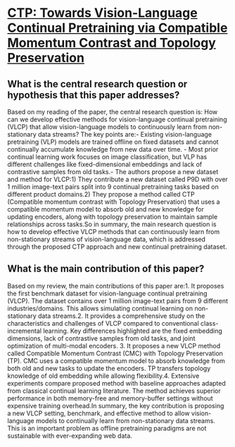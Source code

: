 # [CTP: Towards Vision-Language Continual Pretraining via Compatible   Momentum Contrast and Topology Preservation](https://arxiv.org/abs/2308.07146)

## What is the central research question or hypothesis that this paper addresses?

Based on my reading of the paper, the central research question is: How can we develop effective methods for vision-language continual pretraining (VLCP) that allow vision-language models to continuously learn from non-stationary data streams? The key points are:- Existing vision-language pretraining (VLP) models are trained offline on fixed datasets and cannot continually accumulate knowledge from new data over time. - Most prior continual learning work focuses on image classification, but VLP has different challenges like fixed-dimensional embeddings and lack of contrastive samples from old tasks.- The authors propose a new dataset and method for VLCP:1) They contribute a new dataset called P9D with over 1 million image-text pairs split into 9 continual pretraining tasks based on different product domains.2) They propose a method called CTP (Compatible momentum contrast with Topology Preservation) that uses a compatible momentum model to absorb old and new knowledge for updating encoders, along with topology preservation to maintain sample relationships across tasks.So in summary, the main research question is how to develop effective VLCP methods that can continuously learn from non-stationary streams of vision-language data, which is addressed through the proposed CTP approach and new continual pretraining dataset.


## What is the main contribution of this paper?

Based on my review, the main contributions of this paper are:1. It proposes the first benchmark dataset for vision-language continual pretraining (VLCP). The dataset contains over 1 million image-text pairs from 9 different industries/domains. This allows simulating continual learning on non-stationary data streams.2. It provides a comprehensive study on the characteristics and challenges of VLCP compared to conventional class-incremental learning. Key differences highlighted are the fixed embedding dimensions, lack of contrastive samples from old tasks, and joint optimization of multi-modal encoders. 3. It proposes a new VLCP method called Compatible Momentum Contrast (CMC) with Topology Preservation (TP). CMC uses a compatible momentum model to absorb knowledge from both old and new tasks to update the encoders. TP transfers topology knowledge of old embedding while allowing flexibility.4. Extensive experiments compare proposed method with baseline approaches adapted from classical continual learning literature. The method achieves superior performance in both memory-free and memory-buffer settings without expensive training overhead.In summary, the key contribution is proposing a new VLCP setting, benchmark, and effective method to allow vision-language models to continually learn from non-stationary data streams. This is an important problem as offline pretraining paradigms are not sustainable with ever-expanding web data.
